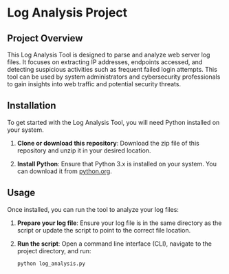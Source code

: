 # Log Analysis Project

## Project Overview
This Log Analysis Tool is designed to parse and analyze web server log files. It focuses on extracting IP addresses, endpoints accessed, and detecting suspicious activities such as frequent failed login attempts. This tool can be used by system administrators and cybersecurity professionals to gain insights into web traffic and potential security threats.

## Installation
To get started with the Log Analysis Tool, you will need Python installed on your system.

1. **Clone or download this repository**:
   Download the zip file of this repository and unzip it in your desired location.

2. **Install Python**:
   Ensure that Python 3.x is installed on your system. You can download it from [python.org](https://www.python.org/downloads/).

## Usage
Once installed, you can run the tool to analyze your log files:

1. **Prepare your log file**:
   Ensure your log file is in the same directory as the script or update the script to point to the correct file location.

2. **Run the script**:
   Open a command line interface (CLI), navigate to the project directory, and run:
   ```bash
   python log_analysis.py

